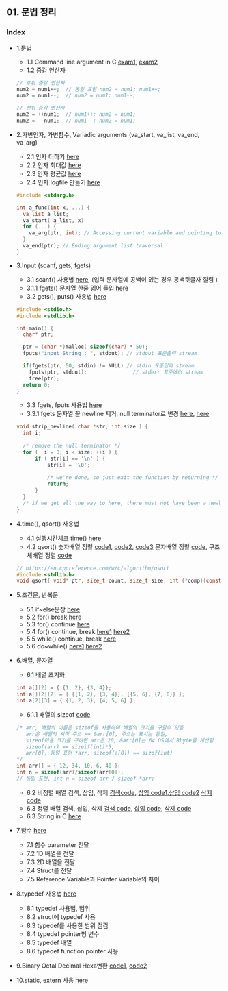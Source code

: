 ## 01. 문법 정리

### Index
* 1.문법
  *  1.1 Command line argument in C [exam1](https://github.com/csbyun-data/C-Pro/blob/main/chap01/CommandLineArgument1.c), [exam2](https://github.com/csbyun-data/C-Pro/blob/main/chap01/CommandLineArgument.c)
  *  1.2 증감 연산자
  ```c
  // 후위 증감 연산자
  num2 = num1++;  // 동일 표현 num2 = num1; num1++;
  num2 = num1--;  // num2 = num1; num1--;

  // 전위 증감 연산자
  num2 = ++num1;  // num1++; num2 = num1;
  num2 = --num1;  // num1--; num2 = num1;
  ```

* 2.가변인자, 가변함수, Variadic arguments (va_start, va_list, va_end, va_arg) 
  *  2.1 인자 더하기 [here](https://github.com/csbyun-data/C-Pro/blob/main/chap01/VariableArgument_Add.c) 
  *  2.2 인자 최대값 [here](https://github.com/csbyun-data/C-Pro/blob/main/chap01/VariableArgument_Max.c) 
  *  2.3 인자 평균값 [here](https://github.com/csbyun-data/C-Pro/blob/main/chap01/VariableArgument_Average.c)
  *  2.4 인자 logfile 만들기 [here](https://github.com/csbyun-data/C-Pro/blob/main/chap01/VariableArgument_Log.c) 
  ```c
  #include <stdarg.h>
  
  int a_func(int x, ...) {
    va_list a_list;
    va_start( a_list, x)
    for (...) {
      va_arg(ptr, int); // Accessing current variable and pointing to next one
    }
    va_end(ptr); // Ending argument list traversal
  }
  ```
  
* 3.Input (scanf, gets, fgets)
  *  3.1 scanf() 사용법 [here](https://github.com/csbyun-data/C-Pro/blob/main/chap01/Input/Input_Scanf.c), (입력 문자열에 공백이 있는 경우 공백뒷글자 잘림 )
  *  3.1.1 fgets() 문자열 한줄 읽어 들임 [here](https://github.com/csbyun-data/C-Pro/blob/main/chap01/Input/Input_fgets.c)
  *  3.2 gets(), puts() 사용법 [here](https://github.com/csbyun-data/C-Pro/blob/main/chap01/Input/Input_gets1.c)
  ```c
  #include <stdio.h>
  #include <stdlib.h>

  int main() {
    char* ptr;

    ptr = (char *)malloc( sizeof(char) * 50);
    fputs("input String : ", stdout); // stdout 표준촐력 stream 

    if(fgets(ptr, 50, stdin) != NULL) // stdin 표준입력 stream 
      fputs(ptr, stdout);            	// stderr 표준에러 stream
	  free(ptr);
    return 0;
  }
  ```    
  *   3.3 fgets, fputs 사용법 [here](https://github.com/csbyun-data/C-Pro/blob/main/chap01/Input/Input_fgets1.c)
  *   3.3.1 fgets 문자열 끝 newline 제거, null terminator로 변경 [here](https://github.com/csbyun-data/C-Pro/blob/main/chap01/Input/Input_fgets2.c), [here](https://github.com/csbyun-data/C-Pro/blob/main/chap01/Input/Input_fgets3.c)
  ```c
  void strip_newline( char *str, int size ) {
    int i;
 
    /* remove the null terminator */
    for (  i = 0; i < size; ++i ) {
        if ( str[i] == '\n' ) {
            str[i] = '\0';
 
            /* we're done, so just exit the function by returning */
            return;   
        }
    }
    /* if we get all the way to here, there must not have been a newline! */
  }
  ```

* 4.time(), qsort() 사용법
  *  4.1 실행시간체크 time() [here](https://github.com/csbyun-data/C-Pro/blob/main/chap01/Running_time.c)
  *  4.2 qsort() 숫자배열 정렬 [code1](https://github.com/csbyun-data/C-Pro/blob/main/chap01/QSort/qsort_num1.c), [code2](https://github.com/csbyun-data/C-Pro/blob/main/chap01/QSort/qsort_num2.c), [code3](https://github.com/csbyun-data/C-Pro/blob/main/chap01/QSort/qsort_num3.c) 문자배열 정렬 [code](https://github.com/csbyun-data/C-Pro/blob/main/chap01/QSort/qsort_word1.c), 구조체배열 정렬 [code](https://github.com/csbyun-data/C-Pro/blob/main/chap01/QSort/qsort_struct1.c)
    ```c
    // https://en.cppreference.com/w/c/algorithm/qsort
    #include <stdlib.h>
    void qsort( void* ptr, size_t count, size_t size, int (*comp)(const void*, const void*) );
    ```
* 5.조건문, 반복문
  *  5.1 if~else문장 [here](https://github.com/csbyun-data/C-Pro/blob/main/chap01/Flow/Flow_control1.c)
  *  5.2 for() break [here](https://github.com/csbyun-data/C-Pro/blob/main/chap01/Flow/Flow_control2.c)
  *  5.3 for() continue [here](https://github.com/csbyun-data/C-Pro/blob/main/chap01/Flow/Flow_control3.c)
  *  5.4 for() continue, break [here1](https://github.com/csbyun-data/C-Pro/blob/main/chap01/Flow/Flow_control7.c) [here2](https://github.com/csbyun-data/C-Pro/blob/main/chap01/Flow/Flow_control8.c)
  *  5.5 while() continue, break [here](https://github.com/csbyun-data/C-Pro/blob/main/chap01/Flow/Flow_control4.c)
  *  5.6 do~while() [here1](https://github.com/csbyun-data/C-Pro/blob/main/chap01/Flow/Flow_control5.c) [here2](https://github.com/csbyun-data/C-Pro/blob/main/chap01/Flow/Flow_control6.c)

* 6.배열, 문자열
  * 6.1 배열 초기화
  ```c
  int a[][2] = { {1, 2}, {3, 4}};
  int a[][2][2] = { {{1, 2}, {3, 4}}, {{5, 6}, {7, 8}} };
  int a[2][3] = { {1, 2, 3}, {4, 5, 6} };
  ```
  * 6.1.1 배열의 sizeof [code](https://github.com/csbyun-data/C-Pro/blob/main/chap01/Array/sizeof_array1D.c)
  ```c
  /* arr, 배열의 이름은 sizeof를 사용하여 배열의 크기를 구할수 있음
     arr은 배열의 시작 주소 == &arr[0], 주소는 표시는 동일,
     sizeof이용 크기를 구하면 arr은 20, &arr[0]는 64 OS에서 8byte를 계산함
     sizeof(arr) == sizeif(int)*5, 
     arr[0], 동일 표현 *arr, sizeof(a[0]) == sizof(int)
  */
  int arr[] = { 12, 34, 10, 6, 40 };
  int n = sizeof(arr)/sizeof(arr[0]);
  // 동일 표현, int n = sizeof arr / sizeof *arr; 
  ```

  * 6.2 비정렬 배열 검색, 삽입, 삭제 [검색code](https://github.com/csbyun-data/C-Pro/blob/main/chap01/Array/Unsorted_Array_Search.c), [삽입 code1](https://github.com/csbyun-data/C-Pro/blob/main/chap01/Array/Unsorted_Array_Insert.c),[삽입 code2](https://github.com/csbyun-data/C-Pro/blob/main/chap01/Array/Unsorted_Array_Insert2.c) [삭제 code](https://github.com/csbyun-data/C-Pro/blob/main/chap01/Array/Unsorted_Array_Delete1.c)
  * 6.3 정렬 배열 검색, 삽입, 삭제 [검색 code](https://github.com/csbyun-data/C-Pro/blob/main/chap01/Array/Sorted_Array_Search1.c), [삽입 code](https://github.com/csbyun-data/C-Pro/blob/main/chap01/Array/Sorted_Array_Insert1.c), [삭제 code](https://github.com/csbyun-data/C-Pro/blob/main/chap01/Array/Sorted_Array_Delete1.c)
  * 6.3 String in C [here](https://github.com/csbyun-data/C-Pro/blob/main/chap01/String_in_C/README.md)

* 7.함수 [here](https://github.com/csbyun-data/C-Pro/blob/main/chap01/Function/README.md)
  * 7.1 함수 parameter 전달 
  * 7.2 1D 배열을 전달 
  * 7.3 2D 배열을 전달
  * 7.4 Struct를 전달
  * 7.5 Reference Variable과 Pointer Variable의 차이
    
* 8.typedef 사용법 [here](https://github.com/csbyun-data/C-Pro/blob/main/chap01/TypeDef/README.md)
  *  8.1 typedef 사용법, 범위
  *  8.2 struct에 typedef 사용
  *  8.3 typedef를 사용한 범위 점검
  *  8.4 typedef pointer형 변수
  *  8.5 typedef 배열
  *  8.6 typedef function pointer 사용

* 9.Binary Octal Decimal Hexa변환 [code1](https://github.com/csbyun-data/C-Pro/blob/main/chap01/Bin_Oct_Dec_Hexa.c), [code2](https://github.com/csbyun-data/C-Pro/blob/main/chap01/Bin_Oct.c)
* 10.static, extern 사용 [here](https://github.com/csbyun-data/C-Pro/blob/main/chap01/extern/README.md)

